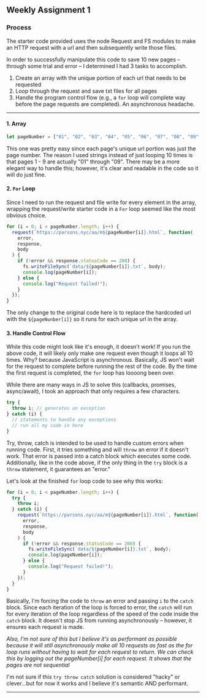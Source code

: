 ## Weekly Assignment 1

### Process

The starter code provided uses the node Request and FS modules to make an HTTP request with a url and then subsequently write those files.

In order to successfully manipulate this code to save 10 new pages – through some trial and error – I determined I had 3 tasks to accomplish.

1. Create an array with the unique portion of each url that needs to be requested
2. Loop through the request and save txt files for all pages
3. Handle the program control flow (e.g., a `for` loop will complete way before the page requests are completed). An asynchronous headache.

---

#### 1. Array

```javascript
let pageNumber = ["01", "02", "03", "04", "05", "06", "07", "08", "09", "10"];
```

This one was pretty easy since each page's unique url portion was just the page number. The reason I used strings instead of just looping 10 times is that pages 1 - 9 are actually "01" through "09". There may be a more elegant way to handle this; however, it's clear and readable in the code so it will do just fine.

#### 2. `For` Loop

Since I need to run the request and file write for every element in the array, wrapping the request/write starter code in a `For` loop seemed like the most obvious choice.

```javascript
for (i = 0; i < pageNumber.length; i++) {
  request(`https://parsons.nyc/aa/m${pageNumber[i]}.html`, function(
    error,
    response,
    body
  ) {
    if (!error && response.statusCode == 200) {
      fs.writeFileSync(`data/${pageNumber[i]}.txt`, body);
      console.log(pageNumber[i]);
    } else {
      console.log("Request failed!");
    }
  });
}
```

The only change to the original code here is to replace the hardcoded url with the `${pageNunber[i]}` so it runs for each unique url in the array.

#### 3. Handle Control Flow

While this code might look like it's enough, it doesn't work! If you run the above code, it will likely only make one request even though it loops all 10 times. Why? because JavaScript is asynchronous. Basically, JS won't wait for the request to complete before running the rest of the code. By the time the first request is completed, the `for` loop has loooong been over.

While there are many ways in JS to solve this (callbacks, promises, async/await), I took an approach that only requires a few characters.

```javascript
try {
  throw i; // generates an exception
} catch (i) {
  // statements to handle any exceptions
  // run all my code in here
}
```

Try, throw, catch is intended to be used to handle custom errors when running code. First, it tries something and will `throw` an error if it doesn't work. That error is passed into a catch block which executes some code. Additionally, like in the code above, if the only thing in the `try` block is a `throw` statement, it guarantees an "error."

Let's look at the finished `for` loop code to see why this works:

```javascript
for (i = 0; i < pageNumber.length; i++) {
  try {
    throw i;
  } catch (i) {
    request(`https://parsons.nyc/aa/m${pageNumber[i]}.html`, function(
      error,
      response,
      body
    ) {
      if (!error && response.statusCode == 200) {
        fs.writeFileSync(`data/${pageNumber[i]}.txt`, body);
        console.log(pageNumber[i]);
      } else {
        console.log("Request failed!");
      }
    });
  }
}
```

Basically, I'm forcing the code to `throw` an error and passing `i` to the `catch` block. Since each iteration of the loop is forced to error, the `catch` will run for every iteration of the loop regardless of the speed of the code inside the `catch` block. It doesn't stop JS from running asynchronously – however, it ensures each request is made.

_Also, I'm not sure of this but I believe it's as performant as possible because it will still asynchronously make all 10 requests as fast as the for loop runs without having to wait for each request to return. We can check this by logging out the pageNumber[i] for each request. It shows that the pages are not sequential_

I'm not sure if this `try throw catch` solution is considered "hacky" or clever...but for now it works and I believe it's semantic AND performant.

---

